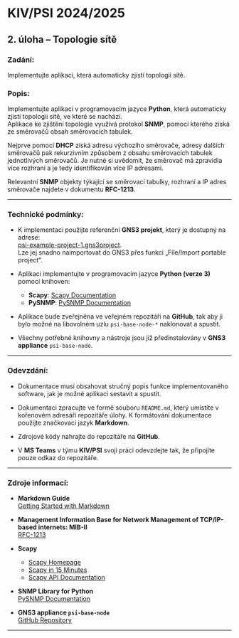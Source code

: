 # KIV/PSI 2024/2025

## 2. úloha – Topologie sítě

### Zadání:
Implementujte aplikaci, která automaticky zjistí topologii sítě.

### Popis:
Implementujte aplikaci v programovacím jazyce **Python**, která automaticky zjistí topologii sítě, ve které se nachází.  
Aplikace ke zjištění topologie využívá protokol **SNMP**, pomocí kterého získá ze směrovačů obsah směrovacích tabulek.

Nejprve pomocí **DHCP** získá adresu výchozího směrovače, adresy dalších směrovačů pak rekurzivním způsobem z obsahu směrovacích tabulek jednotlivých směrovačů. Je nutné si uvědomit, že směrovač má zpravidla více rozhraní a je tedy identifikován více IP adresami.

Relevantní **SNMP** objekty týkající se směrovací tabulky, rozhraní a IP adres směrovače najdete v dokumentu **RFC-1213**.

---

### Technické podmínky:
- K implementaci použijte referenční **GNS3 projekt**, který je dostupný na adrese:  
  [psi-example-project-1.gns3project](https://home.zcu.cz/~maxmilio/PSI/psi-example-project-1.gns3project).  
  Lze jej snadno naimportovat do GNS3 přes funkci „File/Import portable project“.

- Aplikaci implementujte v programovacím jazyce **Python (verze 3)** pomocí knihoven:
    - **Scapy**: [Scapy Documentation](https://scapy.net/)
    - **PySNMP**: [PySNMP Documentation](https://pysnmp.readthedocs.io/en/latest/)

- Aplikace bude zveřejněna ve veřejném repozitáři na **GitHub**, tak aby ji bylo možné na libovolném uzlu `psi-base-node-*` naklonovat a spustit.

- Všechny potřebné knihovny a nástroje jsou již předinstalovány v **GNS3 appliance** `psi-base-node`.

---

### Odevzdání:
- Dokumentace musí obsahovat stručný popis funkce implementovaného software, jak je možné aplikaci sestavit a spustit.

- Dokumentaci zpracujte ve formě souboru `README.md`, který umístíte v kořenovém adresáři repozitáře úlohy. K formátování dokumentace použijte značkovací jazyk **Markdown**.

- Zdrojové kódy nahrajte do repozitáře na **GitHub**.

- V **MS Teams** v týmu **KIV/PSI** svoji práci odevzdejte tak, že připojíte pouze odkaz do repozitáře.

---

### Zdroje informací:
- **Markdown Guide**  
  [Getting Started with Markdown](https://www.markdownguide.org/getting-started/)

- **Management Information Base for Network Management of TCP/IP-based internets: MIB-II**  
  [RFC-1213](https://www.rfc-editor.org/rfc/rfc1213.html)

- **Scapy**
    - [Scapy Homepage](https://scapy.net/)
    - [Scapy in 15 Minutes](https://github.com/secdev/scapy/blob/master/doc/notebooks/Scapy%20in%2015%20minutes.ipynb)
    - [Scapy API Documentation](https://scapy.readthedocs.io/en/latest/api/scapy.html)

- **SNMP Library for Python**  
  [PySNMP Documentation](https://pysnmp.readthedocs.io/en/latest/)

- **GNS3 appliance `psi-base-node`**  
  [GitHub Repository](https://github.com/maxotta/kiv-psi-base-docker)

---
